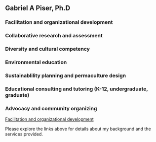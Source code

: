 ## Gabriel A Piser, Ph.D 

### Facilitation and organizational development
### Collaborative research and assessment  
### Diversity and cultural competency  
### Environmental education
### Sustainablility planning and permaculture design 
### Educational consulting and tutoring (K-12, undergraduate, graduate) 
### Advocacy and community organizing 

[Facilitation and organizational development](gabriel215.github.io/facilitation)


Please explore the links above for details about my background and the services provided.

